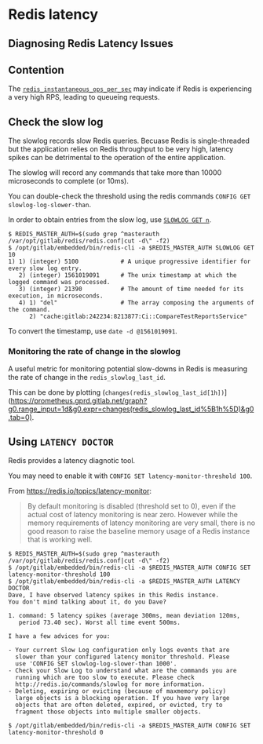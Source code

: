 # Redis latency

## Diagnosing Redis Latency Issues

## Contention

The [`redis_instantaneous_ops_per_sec`](https://prometheus.gprd.gitlab.net/graph?g0.range_input=1h&g0.expr=redis_instantaneous_ops_per_sec&g0.tab=0) may indicate if Redis is experiencing a very high RPS, leading to queueing requests.

## Check the slow log

The slowlog records slow Redis queries. Becuase Redis is single-threaded but the application relies on Redis throughput to be very high, latency spikes can be detrimental to the operation of the entire application.

The slowlog will record any commands that take more than 10000 microseconds to complete (or 10ms).

You can double-check the threshold using the redis commands `CONFIG GET slowlog-log-slower-than`.

In order to obtain entries from the slow log, use [`SLOWLOG GET n`](https://redis.io/commands/slowlog).

```shell
$ REDIS_MASTER_AUTH=$(sudo grep ^masterauth /var/opt/gitlab/redis/redis.conf|cut -d\" -f2)
$ /opt/gitlab/embedded/bin/redis-cli -a $REDIS_MASTER_AUTH SLOWLOG GET 10
1) 1) (integer) 5100            # A unique progressive identifier for every slow log entry.
   2) (integer) 1561019091      # The unix timestamp at which the logged command was processed.
   3) (integer) 21390           # The amount of time needed for its execution, in microseconds.
   4) 1) "del"                  # The array composing the arguments of the command.
      2) "cache:gitlab:242234:8213877:Ci::CompareTestReportsService"
```

To convert the timestamp, use `date -d @1561019091`.

### Monitoring the rate of change in the slowlog

A useful metric for monitoring potential slow-downs in Redis is measuring the rate of change in the `redis_slowlog_last_id`.

This can be done by plotting (`changes(redis_slowlog_last_id[1h])`](https://prometheus.gprd.gitlab.net/graph?g0.range_input=1d&g0.expr=changes(redis_slowlog_last_id%5B1h%5D)&g0.tab=0).

## Using `LATENCY DOCTOR`

Redis provides a latency diagnotic tool.

You may need to enable it with `CONFIG SET latency-monitor-threshold 100`.

From https://redis.io/topics/latency-monitor:

> By default monitoring is disabled (threshold set to 0), even if the actual cost of latency monitoring is near zero. However while the memory requirements of latency monitoring are very small, there is no good reason to raise the baseline memory usage of a Redis instance that is working well.

```shell
$ REDIS_MASTER_AUTH=$(sudo grep ^masterauth /var/opt/gitlab/redis/redis.conf|cut -d\" -f2)
$ /opt/gitlab/embedded/bin/redis-cli -a $REDIS_MASTER_AUTH CONFIG SET latency-monitor-threshold 100
$ /opt/gitlab/embedded/bin/redis-cli -a $REDIS_MASTER_AUTH LATENCY DOCTOR
Dave, I have observed latency spikes in this Redis instance.
You don't mind talking about it, do you Dave?

1. command: 5 latency spikes (average 300ms, mean deviation 120ms,
   period 73.40 sec). Worst all time event 500ms.

I have a few advices for you:

- Your current Slow Log configuration only logs events that are
  slower than your configured latency monitor threshold. Please
  use 'CONFIG SET slowlog-log-slower-than 1000'.
- Check your Slow Log to understand what are the commands you are
  running which are too slow to execute. Please check
  http://redis.io/commands/slowlog for more information.
- Deleting, expiring or evicting (because of maxmemory policy)
  large objects is a blocking operation. If you have very large
  objects that are often deleted, expired, or evicted, try to
  fragment those objects into multiple smaller objects.

$ /opt/gitlab/embedded/bin/redis-cli -a $REDIS_MASTER_AUTH CONFIG SET latency-monitor-threshold 0
```
